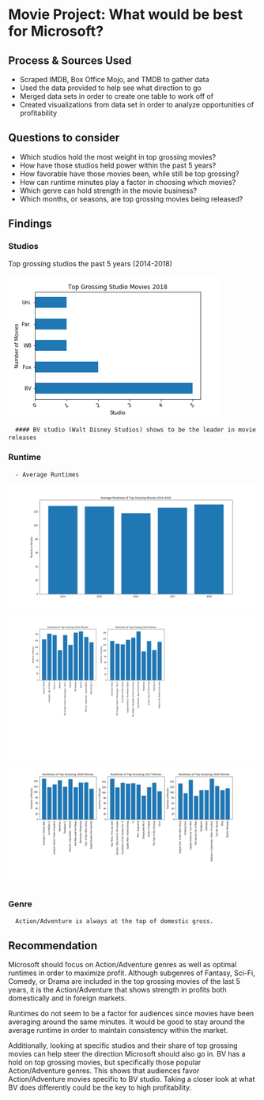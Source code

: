 # Movie Project: What would be best for Microsoft?

## Process & Sources Used
  - Scraped IMDB, Box Office Mojo, and TMDB to gather data
  - Used the data provided to help see what direction to go 
  - Merged data sets in order to create one table to work off of
  - Created visualizations from data set in order to analyze opportunities of profitability
  
## Questions to consider
  - Which studios hold the most weight in top grossing movies?
  - How have those studios held power within the past 5 years?
  - How favorable have those movies been, while still be top grossing?
  - How can runtime minutes play a factor in choosing which movies?
  - Which genre can hold strength in the movie business?
  - Which months, or seasons, are top grossing movies being released?
  
  
## Findings
  ### Studios
   Top grossing studios the past 5 years (2014-2018)
   
![studio2018](https://github.com/psuero1/movie-project/blob/master/Visualization%20png/studio2018.png?raw=true)
      
      
      #### BV studio (Walt Disney Studios) shows to be the leader in movie releases
  
      
  
  ### Runtime
      - Average Runtimes
   ![runtime average](https://github.com/psuero1/movie-project/blob/master/Visualization%20png/Avg%20Runtime%202014-2018.png)
   ![runtime 2014-2015](https://github.com/psuero1/movie-project/blob/master/Runtime%202014-2015.png?raw=true)
   ![runtime 2016-2018](https://github.com/psuero1/movie-project/blob/master/Runtime%202016-2018.png?raw=true)
      

  ### Genre
      Action/Adventure is always at the top of domestic gross.
  
  
## Recommendation
 Microsoft should focus on Action/Adventure genres as well as optimal runtimes in order to maximize profit. Although subgenres of Fantasy, Sci-Fi, Comedy, or Drama are included in the top grossing movies of the last 5 years, it is the Action/Adventure that shows strength in profits both domestically and in foreign markets. 
 
 Runtimes do not seem to be a factor for audiences since movies have been averaging around the same minutes. It would be good to stay around the average runtime in order to maintain consistency within the market.
 
 Additionally, looking at specific studios and their share of top grossing movies can help steer the direction Microsoft should also go in. BV has a hold on top grossing movies, but specifically those popular Action/Adventure genres. This shows that audiences favor Action/Adventure movies specific to BV studio. Taking a closer look at what BV does differently could be the key to high profitability.



